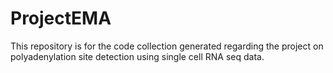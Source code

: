 # ProjectEMA
This repository is for the code collection generated regarding the project on polyadenylation site detection using single cell RNA seq data.
